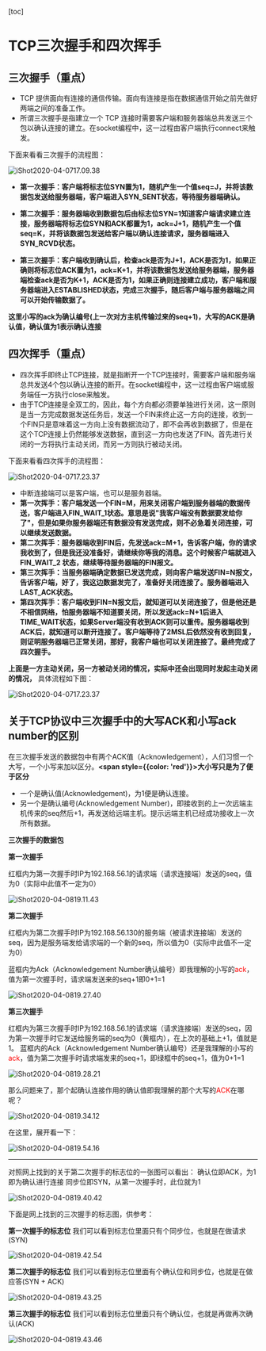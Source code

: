 [toc]



# TCP三次握手和四次挥手

## 三次握手（重点）

- TCP 提供面向有连接的通信传输。面向有连接是指在数据通信开始之前先做好两端之间的准备工作。
- 所谓三次握手是指建立一个 TCP 连接时需要客户端和服务器端总共发送三个包以确认连接的建立。在socket编程中，这一过程由客户端执行connect来触发。

下面来看看三次握手的流程图：

![iShot2020-04-0717.09.38](https://gitea.pptfz.cn/pptfz/picgo-images/raw/branch/master/img/iShot2020-04-0717.09.38.png)

- **第一次握手：客户端将标志位SYN置为1，随机产生一个值seq=J，并将该数据包发送给服务器端，客户端进入SYN_SENT状态，等待服务器端确认。**

- **第二次握手：服务器端收到数据包后由标志位SYN=1知道客户端请求建立连接，服务器端将标志位SYN和ACK都置为1，ack=J+1，随机产生一个值seq=K，并将该数据包发送给客户端以确认连接请求，服务器端进入SYN_RCVD状态。**

- **第三次握手：客户端收到确认后，检查ack是否为J+1，ACK是否为1，如果正确则将标志位ACK置为1，ack=K+1，并将该数据包发送给服务器端，服务器端检查ack是否为K+1，ACK是否为1，如果正确则连接建立成功，客户端和服务器端进入ESTABLISHED状态，完成三次握手，随后客户端与服务器端之间可以开始传输数据了。**

**这里小写的ack为确认编号(上一次对方主机传输过来的seq+1)，大写的ACK是确认值，确认值为1表示确认连接**

## 四次挥手（重点）

- 四次挥手即终止TCP连接，就是指断开一个TCP连接时，需要客户端和服务端总共发送4个包以确认连接的断开。在socket编程中，这一过程由客户端或服务端任一方执行close来触发。
- 由于TCP连接是全双工的，因此，每个方向都必须要单独进行关闭，这一原则是当一方完成数据发送任务后，发送一个FIN来终止这一方向的连接，收到一个FIN只是意味着这一方向上没有数据流动了，即不会再收到数据了，但是在这个TCP连接上仍然能够发送数据，直到这一方向也发送了FIN。首先进行关闭的一方将执行主动关闭，而另一方则执行被动关闭。

下面来看看四次挥手的流程图：

![iShot2020-04-0717.23.37](https://gitea.pptfz.cn/pptfz/picgo-images/raw/branch/master/img/iShot2020-04-0717.23.37.png)



- 中断连接端可以是客户端，也可以是服务器端。
- **第一次挥手：客户端发送一个FIN=M，用来关闭客户端到服务器端的数据传送，客户端进入FIN_WAIT_1状态。意思是说"我客户端没有数据要发给你了"，但是如果你服务器端还有数据没有发送完成，则不必急着关闭连接，可以继续发送数据。**
- **第二次挥手：服务器端收到FIN后，先发送ack=M+1，告诉客户端，你的请求我收到了，但是我还没准备好，请继续你等我的消息。这个时候客户端就进入FIN_WAIT_2 状态，继续等待服务器端的FIN报文。**
- **第三次挥手：当服务器端确定数据已发送完成，则向客户端发送FIN=N报文，告诉客户端，好了，我这边数据发完了，准备好关闭连接了。服务器端进入LAST_ACK状态。**
- **第四次挥手：客户端收到FIN=N报文后，就知道可以关闭连接了，但是他还是不相信网络，怕服务器端不知道要关闭，所以发送ack=N+1后进入TIME_WAIT状态，如果Server端没有收到ACK则可以重传。服务器端收到ACK后，就知道可以断开连接了。客户端等待了2MSL后依然没有收到回复，则证明服务器端已正常关闭，那好，我客户端也可以关闭连接了。最终完成了四次握手。**

**上面是一方主动关闭，另一方被动关闭的情况，实际中还会出现同时发起主动关闭的情况，**
具体流程如下图：

![iShot2020-04-0717.23.37](https://gitea.pptfz.cn/pptfz/picgo-images/raw/branch/master/img/iShot2020-04-0717.23.37.png)





## 关于TCP协议中三次握手中的大写ACK和小写ack number的区别

在三次握手发送的数据包中有两个ACK值（Acknowledgement），人们习惯一个大写，一个小写来加以区分。**<span style={{color: 'red'}}>大小写只是为了便于区分</span>**

- 一个是确认值(Acknowledgement)，为1便是确认连接。
- 另一个是确认编号(Acknowledgement Number)，即接收到的上一次远端主机传来的seq然后+1，再发送给远端主机。提示远端主机已经成功接收上一次所有数据。



**三次握手的数据包**

**第一次握手**

红框内为第一次握手时IP为192.168.56.1的请求端（请求连接端）发送的seq，值为0（实际中此值不一定为0）



![iShot2020-04-0819.11.43](https://gitea.pptfz.cn/pptfz/picgo-images/raw/branch/master/img/iShot2020-04-0819.11.43.png)

**第二次握手**

红框内为第二次握手时IP为192.168.56.130的服务端（被请求连接端）发送的seq，因为是服务端发给请求端的一个新的seq，所以值为0（实际中此值不一定为0）

蓝框内为Ack（Acknowledgement Number确认编号）即我理解的小写的<font color=Red>ack</font>，值为第一次握手时，请求端发送来的seq+1即0+1=1

![iShot2020-04-0819.27.40](https://gitea.pptfz.cn/pptfz/picgo-images/raw/branch/master/img/iShot2020-04-0819.27.40.png)



**第三次握手**

红框内为第三次握手时IP为192.168.56.1的请求端（请求连接端）发送的seq，因为第一次握手时它发送给服务端的seq为0（黄框内），在上次的基础上+1，值就是1。
蓝框内的Ack（Acknowledgement Number确认编号）还是我理解的小写的<font color=Red>ack</font>，值为第二次握手时请求端发来的seq+1，即绿框中的seq+1，值为0+1=1

![iShot2020-04-0819.28.21](https://gitea.pptfz.cn/pptfz/picgo-images/raw/branch/master/img/iShot2020-04-0819.28.21.png)

那么问题来了，那个起确认连接作用的确认值即我理解的那个大写的<font color=Red>ACK</font>在哪呢？

![iShot2020-04-0819.34.12](https://gitea.pptfz.cn/pptfz/picgo-images/raw/branch/master/img/iShot2020-04-0819.34.12.png)

在这里，展开看一下：

![iShot2020-04-0819.54.16](https://gitea.pptfz.cn/pptfz/picgo-images/raw/branch/master/img/iShot2020-04-0819.54.16.png)



---

对照网上找到的关于第二次握手的标志位的一张图可以看出：
确认位即ACK，为1即为确认进行连接
同步位即SYN，从第一次握手时，此位就为1

![iShot2020-04-0819.40.42](https://gitea.pptfz.cn/pptfz/picgo-images/raw/branch/master/img/iShot2020-04-0819.40.42.png)

下面是网上找到的三次握手的标志图，供参考：

**第一次握手的标志位**
我们可以看到标志位里面只有个同步位，也就是在做请求(SYN)

![iShot2020-04-0819.42.54](https://gitea.pptfz.cn/pptfz/picgo-images/raw/branch/master/img/iShot2020-04-0819.42.54.png)

**第二次握手的标志位**
我们可以看到标志位里面有个确认位和同步位，也就是在做应答(SYN + ACK)

![iShot2020-04-0819.43.25](https://gitea.pptfz.cn/pptfz/picgo-images/raw/branch/master/img/iShot2020-04-0819.43.25.png)

**第三次握手的标志位**
我们可以看到标志位里面只有个确认位，也就是再做再次确认(ACK)

![iShot2020-04-0819.43.46](https://gitea.pptfz.cn/pptfz/picgo-images/raw/branch/master/img/iShot2020-04-0819.43.46.png)

